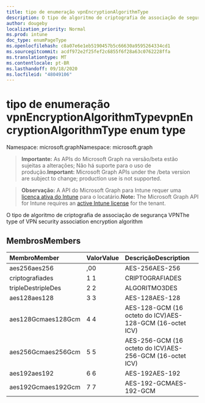 ```yaml
---
title: tipo de enumeração vpnEncryptionAlgorithmType
description: O tipo de algoritmo de criptografia de associação de segurança VPN
author: dougeby
localization_priority: Normal
ms.prod: intune
doc_type: enumPageType
ms.openlocfilehash: c8a07e6e1eb5190457b5c66630a9595264334cd1
ms.sourcegitcommit: acdf972e2f25fef2c6855f6f28a63c0762228ffa
ms.translationtype: MT
ms.contentlocale: pt-BR
ms.lasthandoff: 09/18/2020
ms.locfileid: "48049106"
---
```

# <a name="vpnencryptionalgorithmtype-enum-type"></a><span data-ttu-id="6d99b-103">tipo de enumeração vpnEncryptionAlgorithmType</span><span class="sxs-lookup"><span data-stu-id="6d99b-103">vpnEncryptionAlgorithmType enum type</span></span>

<span data-ttu-id="6d99b-104">Namespace: microsoft.graph</span><span class="sxs-lookup"><span data-stu-id="6d99b-104">Namespace: microsoft.graph</span></span>

> <span data-ttu-id="6d99b-105">**Importante:** As APIs do Microsoft Graph na versão/beta estão sujeitas a alterações; Não há suporte para o uso de produção.</span><span class="sxs-lookup"><span data-stu-id="6d99b-105">**Important:** Microsoft Graph APIs under the /beta version are subject to change; production use is not supported.</span></span>

> <span data-ttu-id="6d99b-106">**Observação:** A API do Microsoft Graph para Intune requer uma [licença ativa do Intune](https://go.microsoft.com/fwlink/?linkid=839381) para o locatário.</span><span class="sxs-lookup"><span data-stu-id="6d99b-106">**Note:** The Microsoft Graph API for Intune requires an [active Intune license](https://go.microsoft.com/fwlink/?linkid=839381) for the tenant.</span></span>

<span data-ttu-id="6d99b-107">O tipo de algoritmo de criptografia de associação de segurança VPN</span><span class="sxs-lookup"><span data-stu-id="6d99b-107">The type of VPN security association encryption algorithm</span></span>

## <a name="members"></a><span data-ttu-id="6d99b-108">Membros</span><span class="sxs-lookup"><span data-stu-id="6d99b-108">Members</span></span>
|<span data-ttu-id="6d99b-109">Membro</span><span class="sxs-lookup"><span data-stu-id="6d99b-109">Member</span></span>|<span data-ttu-id="6d99b-110">Valor</span><span class="sxs-lookup"><span data-stu-id="6d99b-110">Value</span></span>|<span data-ttu-id="6d99b-111">Descrição</span><span class="sxs-lookup"><span data-stu-id="6d99b-111">Description</span></span>|
|:---|:---|:---|
|<span data-ttu-id="6d99b-112">aes256</span><span class="sxs-lookup"><span data-stu-id="6d99b-112">aes256</span></span>|<span data-ttu-id="6d99b-113">,0</span><span class="sxs-lookup"><span data-stu-id="6d99b-113">0</span></span>|<span data-ttu-id="6d99b-114">AES-256</span><span class="sxs-lookup"><span data-stu-id="6d99b-114">AES-256</span></span>|
|<span data-ttu-id="6d99b-115">criptografia</span><span class="sxs-lookup"><span data-stu-id="6d99b-115">des</span></span>|<span data-ttu-id="6d99b-116">1 </span><span class="sxs-lookup"><span data-stu-id="6d99b-116">1</span></span>|<span data-ttu-id="6d99b-117">CRIPTOGRAFIA</span><span class="sxs-lookup"><span data-stu-id="6d99b-117">DES</span></span>|
|<span data-ttu-id="6d99b-118">tripleDes</span><span class="sxs-lookup"><span data-stu-id="6d99b-118">tripleDes</span></span>|<span data-ttu-id="6d99b-119">2 </span><span class="sxs-lookup"><span data-stu-id="6d99b-119">2</span></span>|<span data-ttu-id="6d99b-120">ALGORITMO</span><span class="sxs-lookup"><span data-stu-id="6d99b-120">3DES</span></span>|
|<span data-ttu-id="6d99b-121">aes128</span><span class="sxs-lookup"><span data-stu-id="6d99b-121">aes128</span></span>|<span data-ttu-id="6d99b-122">3 </span><span class="sxs-lookup"><span data-stu-id="6d99b-122">3</span></span>|<span data-ttu-id="6d99b-123">AES-128</span><span class="sxs-lookup"><span data-stu-id="6d99b-123">AES-128</span></span>|
|<span data-ttu-id="6d99b-124">aes128Gcm</span><span class="sxs-lookup"><span data-stu-id="6d99b-124">aes128Gcm</span></span>|<span data-ttu-id="6d99b-125">4 </span><span class="sxs-lookup"><span data-stu-id="6d99b-125">4</span></span>|<span data-ttu-id="6d99b-126">AES-128-GCM (16 octeto do ICV)</span><span class="sxs-lookup"><span data-stu-id="6d99b-126">AES-128-GCM (16-octet ICV)</span></span>|
|<span data-ttu-id="6d99b-127">aes256Gcm</span><span class="sxs-lookup"><span data-stu-id="6d99b-127">aes256Gcm</span></span>|<span data-ttu-id="6d99b-128">5 </span><span class="sxs-lookup"><span data-stu-id="6d99b-128">5</span></span>|<span data-ttu-id="6d99b-129">AES-256-GCM (16 octeto do ICV)</span><span class="sxs-lookup"><span data-stu-id="6d99b-129">AES-256-GCM (16-octet ICV)</span></span>|
|<span data-ttu-id="6d99b-130">aes192</span><span class="sxs-lookup"><span data-stu-id="6d99b-130">aes192</span></span>|<span data-ttu-id="6d99b-131">6 </span><span class="sxs-lookup"><span data-stu-id="6d99b-131">6</span></span>|<span data-ttu-id="6d99b-132">AES-192</span><span class="sxs-lookup"><span data-stu-id="6d99b-132">AES-192</span></span>|
|<span data-ttu-id="6d99b-133">aes192Gcm</span><span class="sxs-lookup"><span data-stu-id="6d99b-133">aes192Gcm</span></span>|<span data-ttu-id="6d99b-134">7 </span><span class="sxs-lookup"><span data-stu-id="6d99b-134">7</span></span>|<span data-ttu-id="6d99b-135">AES-192-GCM</span><span class="sxs-lookup"><span data-stu-id="6d99b-135">AES-192-GCM</span></span>|






